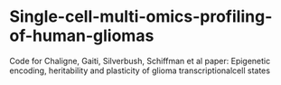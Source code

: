 # Single-cell-multi-omics-profiling-of-human-gliomas
Code for Chaligne, Gaiti, Silverbush, Schiffman et al paper: Epigenetic encoding, heritability and plasticity of glioma transcriptionalcell states
